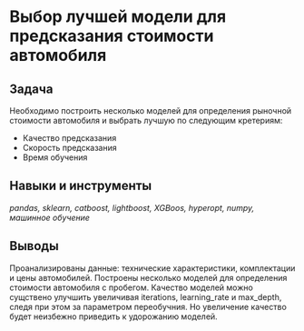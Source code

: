 # Выбор лучшей модели для предсказания стоимости автомобиля


## Задача
Необходимо построить несколько моделей для определения рыночной стоимости автомобиля и выбрать лучшую по следующим кретериям:
* Качество предсказания
* Скорость предсказания
* Время обучения

## Навыки и инструменты
*pandas, sklearn, catboost, lightboost, XGBoos, hyperopt, numpy, машинное обучение*

## Выводы
Проанализированы данные: технические характеристики, комплектации и цены автомобилей. Построены несколько моделей для определения стоимости автомобиля с пробегом. Качество моделей можно сущствено улучшить увеличивая iterations, learning_rate и max_depth, следя при этом за параметром переобучния. Но увеличение качество будет неизбежно приведить к удорожанию моделей.
